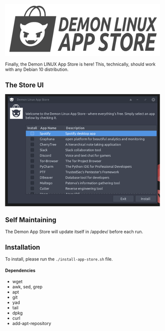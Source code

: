 ![Demon App Store Logo](images/app-store-logo.png)

Finally, the Demon LINUX App Store is here! This, technically, should work with any Debian 10 distribution.
## The Store UI
![Demon App Store Screenshot](images/app-store-new.png)

## Self Maintaining
The Demon App Store will update itself in /appdev/ before each run.

## Installation
To install, please run the ```./install-app-store.sh``` file.
#### Dependencies
* wget
* awk, sed, grep
* apt
* git
* yad
* tail
* dpkg
* curl
* add-apt-repository
